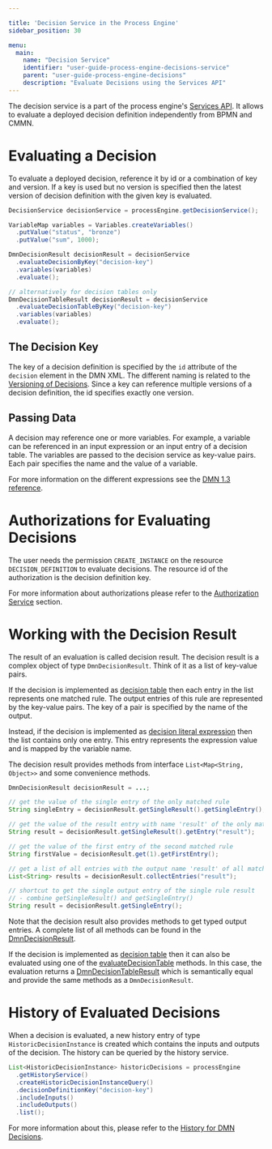```yaml
---

title: 'Decision Service in the Process Engine'
sidebar_position: 30

menu:
  main:
    name: "Decision Service"
    identifier: "user-guide-process-engine-decisions-service"
    parent: "user-guide-process-engine-decisions"
    description: "Evaluate Decisions using the Services API"
---
```


The decision service is a part of the process engine's [Services API]. It allows
to evaluate a deployed decision definition independently from BPMN and CMMN.

# Evaluating a Decision

To evaluate a deployed decision, reference it by id or a combination of key and version. If
a key is used but no version is specified then the latest version of decision
definition with the given key is evaluated.

```java
DecisionService decisionService = processEngine.getDecisionService();

VariableMap variables = Variables.createVariables()
  .putValue("status", "bronze")
  .putValue("sum", 1000);

DmnDecisionResult decisionResult = decisionService
  .evaluateDecisionByKey("decision-key")
  .variables(variables)
  .evaluate();

// alternatively for decision tables only
DmnDecisionTableResult decisionResult = decisionService
  .evaluateDecisionTableByKey("decision-key")
  .variables(variables)
  .evaluate();
```

## The Decision Key

The key of a decision definition is specified by the `id` attribute of the
`decision` element in the DMN XML. The different naming is related to the
[Versioning of Decisions]. Since a key can reference multiple versions of a
decision definition, the id specifies exactly one version.

## Passing Data

A decision may reference one or more variables. For example, a variable can be
referenced in an input expression or an input entry of a decision table. The
variables are passed to the decision service as key-value pairs. Each pair
specifies the name and the value of a variable.

For more information on the different expressions see the [DMN 1.3 reference].

# Authorizations for Evaluating Decisions

The user needs the permission `CREATE_INSTANCE` on the resource
`DECISION_DEFINITION` to evaluate decisions. The resource id of the
authorization is the decision definition key.

For more information about authorizations please refer to the [Authorization
Service] section.

# Working with the Decision Result

The result of an evaluation is called decision result. The decision result is a complex object
of type `DmnDecisionResult`. Think of it as a list of key-value pairs.

If the decision is implemented as [decision table] then each entry in the list represents one matched rule. The output entries of this
rule are represented by the key-value pairs. The key of a pair is specified by
the name of the output.

Instead, if the decision is implemented as [decision literal expression] then the list contains only one entry. This entry represents the expression value and is mapped by the variable name.

The decision result provides methods from interface `List<Map<String,
Object>>` and some convenience methods.

```java
DmnDecisionResult decisionResult = ...;

// get the value of the single entry of the only matched rule
String singleEntry = decisionResult.getSingleResult().getSingleEntry();

// get the value of the result entry with name 'result' of the only matched rule
String result = decisionResult.getSingleResult().getEntry("result");

// get the value of the first entry of the second matched rule
String firstValue = decisionResult.get(1).getFirstEntry();

// get a list of all entries with the output name 'result' of all matched rules
List<String> results = decisionResult.collectEntries("result");

// shortcut to get the single output entry of the single rule result
// - combine getSingleResult() and getSingleEntry()
String result = decisionResult.getSingleEntry();
```

Note that the decision result also provides methods to get typed output entries.
A complete list of all methods can be found in the  [DmnDecisionResult](https://github.com/operaton/operaton/blob/main/engine-dmn/engine/src/main/java/org/operaton/bpm/dmn/engine/DmnDecisionResult.java).

If the decision is implemented as [decision table] then it can also be evaluated using one of the
<a class="javadocref" href="org/operaton/bpm/engine/DecisionService.html##evaluateDecisionTableByKey(java.lang.String)">evaluateDecisionTable</a> methods. In this case, the evaluation returns a <a class="javadocref" href="org/operaton/bpm/dmn/engine/DmnDecisionTableResult.html">DmnDecisionTableResult</a> which is semantically equal and provide the same methods as a
`DmnDecisionResult`.

# History of Evaluated Decisions

When a decision is evaluated, a new history entry of type
`HistoricDecisionInstance` is created which contains the inputs and outputs of
the decision. The history can be queried by the history service.

```java
List<HistoricDecisionInstance> historicDecisions = processEngine
  .getHistoryService()
  .createHistoricDecisionInstanceQuery()
  .decisionDefinitionKey("decision-key")
  .includeInputs()
  .includeOutputs()
  .list();
```

For more information about this, please refer to the [History for DMN Decisions].

[decision table]: ../../../reference/dmn/decision-table/index.md
[decision literal expression]: ../../../reference/dmn/decision-literal-expression/index.md
[Services API]: ../../process-engine/process-engine-api.md#services-api
[DMN 1.3 reference]: ../../../reference/dmn/decision-table/index.md
[Versioning of Decisions]: ../../process-engine/decisions/repository.md#versioning-of-decisions
[Authorization Service]: ../../process-engine/authorization-service.md
[History for DMN Decisions]: ../../process-engine/decisions/history.md
